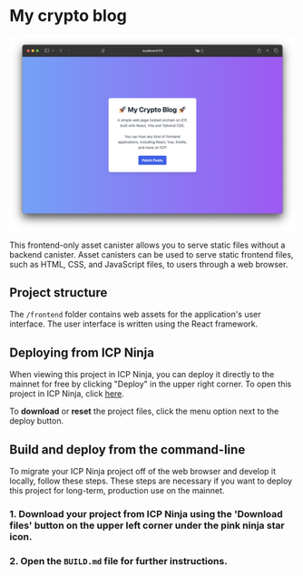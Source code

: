 # My crypto blog

![My Crypto Blog](my_crypto_blog.png)

This frontend-only asset canister allows you to serve static files without a backend canister.
Asset canisters can be used to serve static frontend files, such as HTML, CSS, and JavaScript files, to users through a web browser.

## Project structure

The `/frontend` folder contains web assets for the application's user interface. The user interface is written using the React framework.

## Deploying from ICP Ninja

When viewing this project in ICP Ninja, you can deploy it directly to the mainnet for free by clicking "Deploy" in the upper right corner.
To open this project in ICP Ninja, click [here](https://icp.ninja/i?url=https://github.com/dfinity/examples/tree/master/hosting/my_crypto_blog).

To **download** or **reset** the project files, click the menu option next to the deploy button.

## Build and deploy from the command-line

To migrate your ICP Ninja project off of the web browser and develop it locally, follow these steps. These steps are necessary if you want to deploy this project for long-term, production use on the mainnet.

### 1. Download your project from ICP Ninja using the 'Download files' button on the upper left corner under the pink ninja star icon.

### 2. Open the `BUILD.md` file for further instructions.
